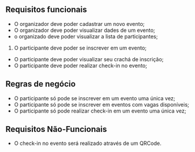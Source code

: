 ## Requisitos funcionais
- O organizador deve poder cadastrar um novo evento;
- O organizador deve poder visualizar dades de um evento;
- o organizado deve poder visualizar a lista de participantes;
1. O participante deve poder se inscrever em um evento;
- O participante deve poder visualizar seu crachá de inscrição;
- O participante deve poder realizar check-in no evento;

## Regras de negócio
- O participante só pode se inscrever em um evento uma única vez;
- O participante só pode se inscrever em eventos com vagas disponíveis;
- O participante só pode realizar check-in em um evento uma única vez;

## Requisitos Não-Funcionais
- O check-in no evento será realizado através de um QRCode.